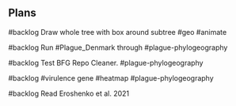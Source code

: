## Plans

#backlog Draw whole tree with box around subtree #geo #animate

#backlog Run #Plague_Denmark through #plague-phylogeography

#backlog Test BFG Repo Cleaner. #plague-phylogeography

#backlog #virulence gene #heatmap #plague-phylogeography

#backlog Read Eroshenko et al. 2021

